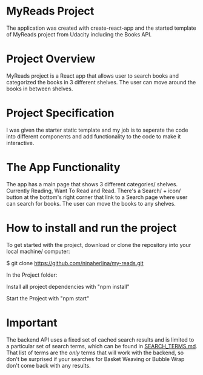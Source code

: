 # MyReads Project

The application was created with create-react-app and the started template of MyReads project from Udacity including the Books API.

# Project Overview

MyReads project is a React app that allows user to search books and categorized the books in 3 different shelves. The user can move around the books in between shelves.

# Project Specification

I was given the starter static template and my job is to seperate the code into different components and add functionality to the code to make it interactive.

# The App Functionality

The app has a main page that shows 3 different categories/ shelves. Currently Reading, Want To Read and Read. There's a Search/ + icon/ button at the bottom's right corner that link to a Search page where user can search for books. The user can move the books to any shelves.

# How to install and run the project

To get started with the project, download or clone the repository into your local machine/ computer:

$ git clone https://github.com/ninaherlina/my-reads.git

In the Project folder:

Install all project dependencies with "npm install"

Start the Project with "npm start"

# Important

The backend API uses a fixed set of cached search results and is limited to a particular set of search terms, which can be found in [SEARCH_TERMS.md](SEARCH_TERMS.md). That list of terms are the _only_ terms that will work with the backend, so don't be surprised if your searches for Basket Weaving or Bubble Wrap don't come back with any results.
